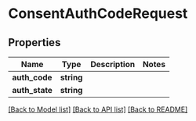 # ConsentAuthCodeRequest

## Properties
Name | Type | Description | Notes
------------ | ------------- | ------------- | -------------
**auth_code** | **string** |  | 
**auth_state** | **string** |  | 

[[Back to Model list]](../README.md#documentation-for-models) [[Back to API list]](../README.md#documentation-for-api-endpoints) [[Back to README]](../README.md)


